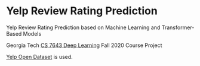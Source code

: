 # Yelp Review Rating Prediction

Yelp Review Rating Prediction based on Machine Learning and Transformer-Based Models

Georgia Tech [CS 7643 Deep Learning](https://www.cc.gatech.edu/classes/AY2021/cs7643_fall/) Fall 2020 Course Project

[Yelp Open Dataset](https://www.yelp.com/dataset) is used.
